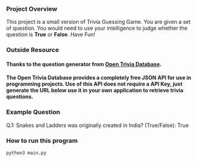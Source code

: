 ### Project Overview
This project is a small version of Trivia Guessing Game. You are given a set of question. 
You would need to use your intelligence to judge whether the question is **True** or **False**.
Have Fun!

### Outside Resource
#### Thanks to the question generator from [Open Trivia Database](https://opentdb.com/api_config.php).
#### The Open Trivia Database provides a completely free JSON API for use in programming projects. Use of this API does not require a API Key, just generate the URL below use it in your own application to retrieve trivia questions.


### Example Question 
Q.1: Snakes and Ladders was originally created in India? (True/False): True

### How to run this program
```
python3 main.py
```